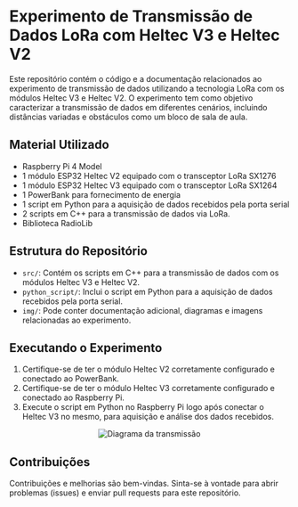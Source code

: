 # Experimento de Transmissão de Dados LoRa com Heltec V3 e Heltec V2

Este repositório contém o código e a documentação relacionados ao experimento de transmissão de dados utilizando a tecnologia LoRa com os módulos Heltec V3 e Heltec V2. O experimento tem como objetivo caracterizar a transmissão de dados em diferentes cenários, incluindo distâncias variadas e obstáculos como um bloco de sala de aula.

## Material Utilizado

- Raspberry Pi 4 Model
- 1 módulo ESP32 Heltec V2 equipado com o transceptor LoRa SX1276
- 1 módulo ESP32 Heltec V3 equipado com o transceptor LoRa SX1264
- 1 PowerBank para fornecimento de energia
- 1 script em Python para a aquisição de dados recebidos pela porta serial
- 2 scripts em C++ para a transmissão de dados via LoRa.
- Biblioteca RadioLib

## Estrutura do Repositório

- `src/`: Contém os scripts em C++ para a transmissão de dados com os módulos Heltec V3 e Heltec V2.
- `python_script/`: Inclui o script em Python para a aquisição de dados recebidos pela porta serial.
- `img/`: Pode conter documentação adicional, diagramas e imagens relacionadas ao experimento.

## Executando o Experimento


1. Certifique-se de ter o módulo Heltec V2 corretamente configurado e conectado ao PowerBank.
2. Certifique-se de ter o módulo Heltec V3 corretamente configurado e conectado ao Raspberry Pi.
3. Execute o script em Python no Raspberry Pi logo após conectar o Heltec V3 no mesmo, para aquisição e análise dos dados recebidos.

<p align="center">
  <img src="https://raw.githubusercontent.com/PedroLucasMendes/LoRaDataTransmission-HeltecV3-V2/main/img/Transmiss%C3%A3oLoRa.png" alt="Diagrama da transmissão">
</p>

## Contribuições

Contribuições e melhorias são bem-vindas. Sinta-se à vontade para abrir problemas (issues) e enviar pull requests para este repositório.


